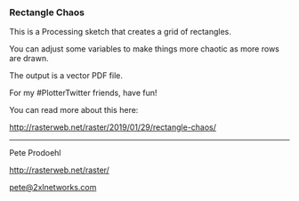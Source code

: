 ### Rectangle Chaos

This is a Processing sketch that creates a grid of rectangles.

You can adjust some variables to make things more chaotic as more rows are drawn.

The output is a vector PDF file.

For my #PlotterTwitter friends, have fun!

You can read more about this here:

  http://rasterweb.net/raster/2019/01/29/rectangle-chaos/

---

Pete Prodoehl

<http://rasterweb.net/raster/>

<pete@2xlnetworks.com>

